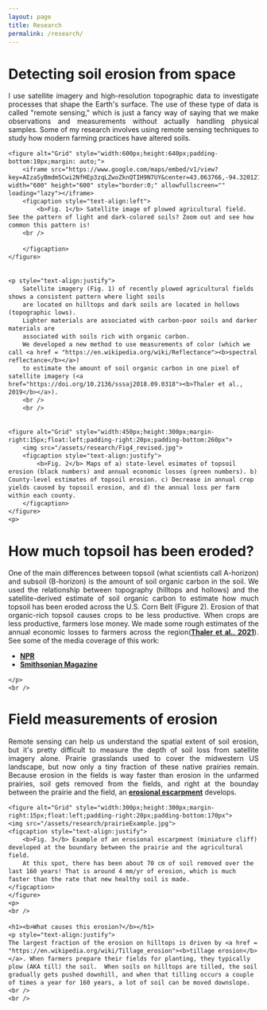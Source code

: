 ```yaml
---
layout: page
title: Research
permalink: /research/
---
```

<html>
<head>
<style>
</style>
</head>
<body>


<h1><b>Detecting soil erosion from space</b></h1>
	<p style="text-align:justify">
		I use satellite imagery and high-resolution topographic data to investigate processes that shape the Earth's surface. The use of these type of data is called "remote sensing,"
		which is just a fancy way of saying that we make observations and measurements without actually handling physical samples. Some of my research involves using remote sensing techniques to
		study how modern farming practices have altered soils.
	</p>


	<figure alt="Grid" style="width:600px;height:640px;padding-bottom:10px;margin: auto;">
		<iframe src="https://www.google.com/maps/embed/v1/view?key=AIzaSyBmdm5Cwi2NfHEp3zqLZwoZknQTIH9N7UY&center=43.063766,-94.320127&zoom=16&maptype=satellite" width="600" height="600" style="border:0;" allowfullscreen="" loading="lazy"></iframe>
		<figcaption style="text-align:left">
			<b>Fig. 1</b> Satellite image of plowed agricultural field. See the pattern of light and dark-colored soils? Zoom out and see how common this pattern is!
		<br />

		</figcaption>
	</figure>


	<p style="text-align:justify">
		Satellite imagery (Fig. 1) of recently plowed agricultural fields shows a consistent pattern where light soils 
		are located on hilltops and dark soils are located in hollows (topographic lows). 
		Lighter materials are associated with carbon-poor soils and darker materials are 
		associated with soils rich with organic carbon. 
		We developed a new method to use measurements of color (which we call <a href = "https://en.wikipedia.org/wiki/Reflectance"><b>spectral reflectance</b></a>) 
		to estimate the amount of soil organic carbon in one pixel of satellite imagery (<a href="https://doi.org/10.2136/sssaj2018.09.0318"><b>Thaler et al., 2019</b></a>).
		<br />
		<br /> 


	<figure alt="Grid" style="width:450px;height:300px;margin-right:15px;float:left;padding-right:20px;padding-bottom:260px">
		<img src="/assets/research/Fig4_revised.jpg">
		<figcaption style="text-align:justify">
			<b>Fig. 2</b> Maps of a) state-level esimates of topsoil erosion (black numbers) and annual economic losses (green numbers). b) County-level estimates of topsoil erosion. c) Decrease in annual crop yields caused by topsoil erosion, and d) the annual loss per farm within each county. 
		</figcaption>			
	</figure>
	<p>

	

<h1><b>How much topsoil has been eroded?</b></h1>
    <p style="text-align:justify">
	One of the main differences between topsoil (what scientists call A-horizon) and subsoil (B-horizon) is the amount of soil organic carbon in the soil. We used the relationship between topography (hilltops and hollows) and the satellite-derived estimate of soil organic carbon to estimate how much topsoil has been eroded across the U.S. Corn Belt (Figure 2). Erosion of that organic-rich topsoil causes crops to be less productive. When crops are less productive, farmers lose money. We made some rough estimates of the annual economic losses to farmers across the region(<a href="https://www.pnas.org/doi/10.1073/pnas.1922375118"><b>Thaler et al., 2021</b></a>). See some of the media coverage of this work:
<ul>
  <li><a href="https://www.npr.org/2021/02/24/967376880/new-evidence-shows-fertile-soil-gone-from-midwestern-farm"><b>NPR</b></a>
</li>
  <li><a href="https://www.smithsonianmag.com/science-nature/scientists-say-nations-corn-belt-has-lost-third-its-topsoil-180977485/"><b>Smithsonian Magazine</b></a>
</li>
</ul>

	</p>
	<br />
	
<h1><b>Field measurements of erosion</b></h1>
	<p style="text-align:justify">
	Remote sensing can help us understand the spatial extent of soil erosion, but it's pretty difficult to measure the depth of soil loss from satellite imagery alone. 
	Prairie grasslands used to cover the midwestern US landscape, but now only a tiny fraction of these native prairies remain. Because erosion in the fields is way faster
	than erosion in the unfarmed prairies, soil gets removed from the fields, and right at the bounday between the prairie and the field, 
	an <a href = "https://en.wikipedia.org/wiki/Escarpment"><b>erosional escarpment</b></a> develops. 
	
	<figure alt="Grid" style="width:300px;height:300px;margin-right:15px;float:left;padding-right:20px;padding-bottom:170px">
	<img src="/assets/research/prairieExample.jpg">
	<figcaption style="text-align:justify">
		<b>Fig. 3</b> Example of an erosional escarpment (miniature cliff) developed at the boundary between the prairie and the agricultural field. 
		At this spot, there has been about 70 cm of soil removed over the last 160 years! That is around 4 mm/yr of erosion, which is much faster than the rate that new healthy soil is made. 
	</figcaption>			
	</figure>
	<p>
	<br />
	
	<h1><b>What causes this erosion?</b></h1>
	<p style="text-align:justify">
	The largest fraction of the erosion on hilltops is driven by <a href = "https://en.wikipedia.org/wiki/Tillage_erosion"><b>tillage erosion</b></a>. When farmers prepare their fields for planting, they typically plow (AKA till) the soil.  When soils on hilltops are tilled, the soil gradually gets pushed downhill, and when that tilling occurs a couple of times a year for 160 years, a lot of soil can be moved downslope. 
	<br /> 
	<br /> 
	
	
 
